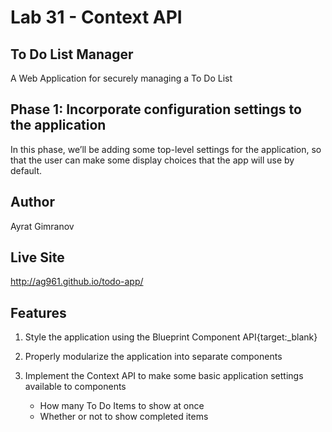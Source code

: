 # Lab 31 - Context API

## To Do List Manager

A Web Application for securely managing a To Do List

## Phase 1: Incorporate configuration settings to the application

In this phase, we’ll be adding some top-level settings for the application, so that the user can make some display choices that the app will use by default.

## Author

Ayrat Gimranov

## Live Site

http://ag961.github.io/todo-app/

## Features

1. Style the application using the Blueprint Component API{target:_blank}

2. Properly modularize the application into separate components

3. Implement the Context API to make some basic application settings available to components

    - How many To Do Items to show at once
    - Whether or not to show completed items

